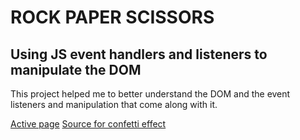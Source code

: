 # ROCK PAPER SCISSORS

## Using JS event handlers and listeners to manipulate the DOM

This project helped me to better understand the DOM and the event listeners and manipulation that come along with it.

[Active page](https://aldoportillo.github.io/rockPaperScissors/)
[Source for confetti effect](https://www.npmjs.com/package/canvas-confetti)
